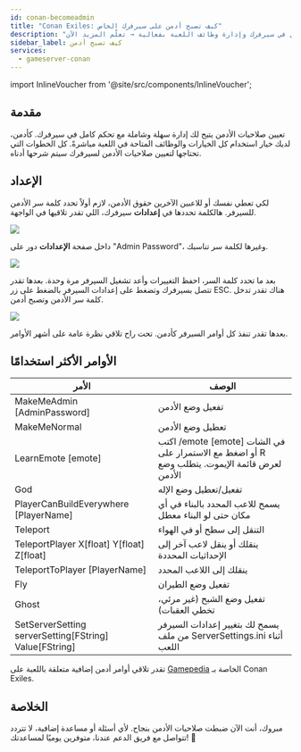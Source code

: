 ```yaml
---
id: conan-becomeadmin
title: "Conan Exiles: كيف تصبح أدمن على سيرفرك الخاص"
description: "اكتشف كيف تعطي صلاحيات الأدمن للتحكم الكامل في سيرفرك وإدارة وظائف اللعبة بفعالية → تعلّم المزيد الآن"
sidebar_label: كيف تصبح أدمن
services:
  - gameserver-conan
---
```


import InlineVoucher from '@site/src/components/InlineVoucher';

## مقدمة
تعيين صلاحيات الأدمن يتيح لك إدارة سهلة وشاملة مع تحكم كامل في سيرفرك. كأدمن، لديك خيار استخدام كل الخيارات والوظائف المتاحة في اللعبة مباشرةً. كل الخطوات التي تحتاجها لتعيين صلاحيات الأدمن لسيرفرك سيتم شرحها أدناه.  
<InlineVoucher />

## الإعداد
لكي تعطي نفسك أو للاعبين الآخرين حقوق الأدمن، لازم أولاً تحدد كلمة سر الأدمن للسيرفر. هالكلمة تحددها في **إعدادات** سيرفرك، اللي تقدر تلاقيها في الواجهة.

![](https://screensaver01.zap-hosting.com/index.php/s/gpHQXB9tk46RpLL/preview)

داخل صفحة **الإعدادات** دور على "Admin Password"، وغيرها لكلمة سر تناسبك.

![](https://screensaver01.zap-hosting.com/index.php/s/bKWx4qCj3aj6agA/preview)

بعد ما تحدد كلمة السر، احفظ التغييرات وأعد تشغيل السيرفر مرة وحدة. بعدها تقدر تتصل بسيرفرك وتضغط على إعدادات السيرفر بالضغط على زر ESC. هناك تقدر تدخل كلمة سر الأدمن وتصبح أدمن.

![](https://screensaver01.zap-hosting.com/index.php/s/giLP794irsw8bjK/preview)

بعدها تقدر تنفذ كل أوامر السيرفر كأدمن. تحت راح تلاقي نظرة عامة على أشهر الأوامر.

## الأوامر الأكثر استخدامًا

| الأمر                                                | الوصف                                                  |
| ------------------------------------------------------ | ------------------------------------------------------------ |
| MakeMeAdmin [AdminPassword]                            | تفعيل وضع الأدمن                                       |
| MakeMeNormal                                           | تعطيل وضع الأدمن                                      |
| LearnEmote [emote]                                     | اكتب /emote [emote] في الشات أو اضغط مع الاستمرار على R لعرض قائمة الإيموت. يتطلب وضع الأدمن |
| God                                                    | تفعيل/تعطيل وضع الإله                                    |
| PlayerCanBuildEverywhere [PlayerName]                  | يسمح للاعب المحدد بالبناء في أي مكان حتى لو البناء معطل |
| Teleport                                               | التنقل إلى سطح أو في الهواء                        |
| TeleportPlayer X[float] Y[float] Z[float]              | ينقلك أو ينقل لاعب آخر إلى الإحداثيات المحددة |
| TeleportToPlayer [PlayerName]                          | ينقلك إلى اللاعب المحدد                        |
| Fly                                                    | تفعيل وضع الطيران                                      |
| Ghost                                                  | تفعيل وضع الشبح (غير مرئي، تخطي العقبات)                   |
| SetServerSetting serverSetting[FString] Value[FString] | يسمح لك بتغيير إعدادات السيرفر من ملف ServerSettings.ini أثناء اللعب |

تقدر تلاقي أوامر أدمن إضافية متعلقة باللعبة على [Gamepedia](https://conanexiles.gamepedia.com/Admin_Panel) الخاصة بـ Conan Exiles.

## الخلاصة

مبروك، أنت الآن ضبطت صلاحيات الأدمن بنجاح. لأي أسئلة أو مساعدة إضافية، لا تتردد تتواصل مع فريق الدعم عندنا، متوفرين يوميًا لمساعدتك! 🙂

<InlineVoucher />
